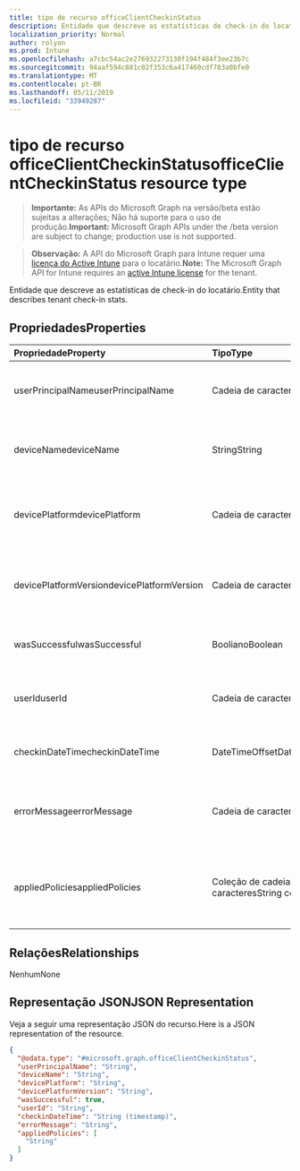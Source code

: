 ```yaml
---
title: tipo de recurso officeClientCheckinStatus
description: Entidade que descreve as estatísticas de check-in do locatário.
localization_priority: Normal
author: rolyon
ms.prod: Intune
ms.openlocfilehash: a7cbc54ac2e276932273130f194f484f3ee23b7c
ms.sourcegitcommit: 94aaf594c881c02f353c6a417460cdf783a0bfe0
ms.translationtype: MT
ms.contentlocale: pt-BR
ms.lasthandoff: 05/11/2019
ms.locfileid: "33949287"
---
```

# <a name="officeclientcheckinstatus-resource-type"></a><span data-ttu-id="7259c-103">tipo de recurso officeClientCheckinStatus</span><span class="sxs-lookup"><span data-stu-id="7259c-103">officeClientCheckinStatus resource type</span></span>

> <span data-ttu-id="7259c-104">**Importante:** As APIs do Microsoft Graph na versão/beta estão sujeitas a alterações; Não há suporte para o uso de produção.</span><span class="sxs-lookup"><span data-stu-id="7259c-104">**Important:** Microsoft Graph APIs under the /beta version are subject to change; production use is not supported.</span></span>

> <span data-ttu-id="7259c-105">**Observação:** A API do Microsoft Graph para Intune requer uma [licença do Active Intune](https://go.microsoft.com/fwlink/?linkid=839381) para o locatário.</span><span class="sxs-lookup"><span data-stu-id="7259c-105">**Note:** The Microsoft Graph API for Intune requires an [active Intune license](https://go.microsoft.com/fwlink/?linkid=839381) for the tenant.</span></span>

<span data-ttu-id="7259c-106">Entidade que descreve as estatísticas de check-in do locatário.</span><span class="sxs-lookup"><span data-stu-id="7259c-106">Entity that describes  tenant check-in stats.</span></span>
## <a name="properties"></a><span data-ttu-id="7259c-107">Propriedades</span><span class="sxs-lookup"><span data-stu-id="7259c-107">Properties</span></span>
|<span data-ttu-id="7259c-108">Propriedade</span><span class="sxs-lookup"><span data-stu-id="7259c-108">Property</span></span>|<span data-ttu-id="7259c-109">Tipo</span><span class="sxs-lookup"><span data-stu-id="7259c-109">Type</span></span>|<span data-ttu-id="7259c-110">Descrição</span><span class="sxs-lookup"><span data-stu-id="7259c-110">Description</span></span>|
|:---|:---|:---|
|<span data-ttu-id="7259c-111">userPrincipalName</span><span class="sxs-lookup"><span data-stu-id="7259c-111">userPrincipalName</span></span>|<span data-ttu-id="7259c-112">Cadeia de caracteres</span><span class="sxs-lookup"><span data-stu-id="7259c-112">String</span></span>|<span data-ttu-id="7259c-113">Nome principal do usuário usando o dispositivo.</span><span class="sxs-lookup"><span data-stu-id="7259c-113">User principal name using the device.</span></span>|
|<span data-ttu-id="7259c-114">deviceName</span><span class="sxs-lookup"><span data-stu-id="7259c-114">deviceName</span></span>|<span data-ttu-id="7259c-115">String</span><span class="sxs-lookup"><span data-stu-id="7259c-115">String</span></span>|<span data-ttu-id="7259c-116">Nome do dispositivo que está tentando fazer check-in.</span><span class="sxs-lookup"><span data-stu-id="7259c-116">Device name trying to check-in.</span></span>|
|<span data-ttu-id="7259c-117">devicePlatform</span><span class="sxs-lookup"><span data-stu-id="7259c-117">devicePlatform</span></span>|<span data-ttu-id="7259c-118">Cadeia de caracteres</span><span class="sxs-lookup"><span data-stu-id="7259c-118">String</span></span>|<span data-ttu-id="7259c-119">Plataforma do dispositivo que está tentando fazer check-in.</span><span class="sxs-lookup"><span data-stu-id="7259c-119">Device platform trying to check-in.</span></span>|
|<span data-ttu-id="7259c-120">devicePlatformVersion</span><span class="sxs-lookup"><span data-stu-id="7259c-120">devicePlatformVersion</span></span>|<span data-ttu-id="7259c-121">Cadeia de caracteres</span><span class="sxs-lookup"><span data-stu-id="7259c-121">String</span></span>|<span data-ttu-id="7259c-122">Versão da plataforma do dispositivo que está tentando fazer check-in.</span><span class="sxs-lookup"><span data-stu-id="7259c-122">Device platform version trying to check-in.</span></span>|
|<span data-ttu-id="7259c-123">wasSuccessful</span><span class="sxs-lookup"><span data-stu-id="7259c-123">wasSuccessful</span></span>|<span data-ttu-id="7259c-124">Booliano</span><span class="sxs-lookup"><span data-stu-id="7259c-124">Boolean</span></span>|<span data-ttu-id="7259c-125">Se o último check-in foi bem-sucedido.</span><span class="sxs-lookup"><span data-stu-id="7259c-125">If the last checkin was successful.</span></span>|
|<span data-ttu-id="7259c-126">userId</span><span class="sxs-lookup"><span data-stu-id="7259c-126">userId</span></span>|<span data-ttu-id="7259c-127">Cadeia de caracteres</span><span class="sxs-lookup"><span data-stu-id="7259c-127">String</span></span>|<span data-ttu-id="7259c-128">Identificador de usuário usando o dispositivo.</span><span class="sxs-lookup"><span data-stu-id="7259c-128">User identifier using the device.</span></span>|
|<span data-ttu-id="7259c-129">checkinDateTime</span><span class="sxs-lookup"><span data-stu-id="7259c-129">checkinDateTime</span></span>|<span data-ttu-id="7259c-130">DateTimeOffset</span><span class="sxs-lookup"><span data-stu-id="7259c-130">DateTimeOffset</span></span>|<span data-ttu-id="7259c-131">Tempo de check-in do último dispositivo em UTC.</span><span class="sxs-lookup"><span data-stu-id="7259c-131">Last device check-in time in UTC.</span></span>|
|<span data-ttu-id="7259c-132">errorMessage</span><span class="sxs-lookup"><span data-stu-id="7259c-132">errorMessage</span></span>|<span data-ttu-id="7259c-133">Cadeia de caracteres</span><span class="sxs-lookup"><span data-stu-id="7259c-133">String</span></span>|<span data-ttu-id="7259c-134">Mensagem de erro se algum associado para o último check-in.</span><span class="sxs-lookup"><span data-stu-id="7259c-134">Error message if any associated for the last checkin.</span></span>|
|<span data-ttu-id="7259c-135">appliedPolicies</span><span class="sxs-lookup"><span data-stu-id="7259c-135">appliedPolicies</span></span>|<span data-ttu-id="7259c-136">Coleção de cadeias de caracteres</span><span class="sxs-lookup"><span data-stu-id="7259c-136">String collection</span></span>|<span data-ttu-id="7259c-137">Lista de políticas entregues ao dispositivo como última verificação.</span><span class="sxs-lookup"><span data-stu-id="7259c-137">List of policies delivered to the device as last checkin.</span></span>|

## <a name="relationships"></a><span data-ttu-id="7259c-138">Relações</span><span class="sxs-lookup"><span data-stu-id="7259c-138">Relationships</span></span>
<span data-ttu-id="7259c-139">Nenhum</span><span class="sxs-lookup"><span data-stu-id="7259c-139">None</span></span>

## <a name="json-representation"></a><span data-ttu-id="7259c-140">Representação JSON</span><span class="sxs-lookup"><span data-stu-id="7259c-140">JSON Representation</span></span>
<span data-ttu-id="7259c-141">Veja a seguir uma representação JSON do recurso.</span><span class="sxs-lookup"><span data-stu-id="7259c-141">Here is a JSON representation of the resource.</span></span>
<!-- {
  "blockType": "resource",
  "keyProperty": "id",
  "@odata.type": "microsoft.graph.officeClientCheckinStatus"
}
-->
``` json
{
  "@odata.type": "#microsoft.graph.officeClientCheckinStatus",
  "userPrincipalName": "String",
  "deviceName": "String",
  "devicePlatform": "String",
  "devicePlatformVersion": "String",
  "wasSuccessful": true,
  "userId": "String",
  "checkinDateTime": "String (timestamp)",
  "errorMessage": "String",
  "appliedPolicies": [
    "String"
  ]
}
```



